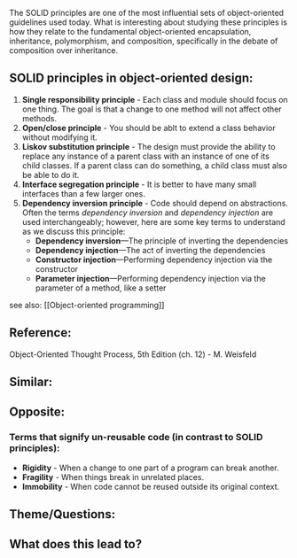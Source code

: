 The SOLID principles are one of the most influential sets of object-oriented guidelines used today. What is interesting about studying these principles is how they relate to the fundamental object-oriented encapsulation, inheritance, polymorphism, and composition, specifically in the debate of composition over inheritance.

## SOLID principles in object-oriented design:

1. **Single responsibility principle** - Each class and module should focus on one thing. The goal is that a change to one method will not affect other methods.
2. **Open/close principle** - You should be ablt to extend a class behavior without modifying it.
3. **Liskov substitution principle** - The design must provide the ability to replace any instance of a parent class with an instance of one of its child classes. If a parent class can do something, a child class must also be able to do it.
4. **Interface segregation principle** - It is better to have many small interfaces than a few larger ones.
5. **Dependency inversion principle** -  Code should depend on abstractions. Often the terms _dependency inversion_ and _dependency injection_ are used interchangeably; however, here are some key terms to understand as we discuss this principle:
	- **Dependency inversion**—The principle of inverting the dependencies
	- **Dependency injection**—The act of inverting the dependencies
	- **Constructor injection**—Performing dependency injection via the constructor
	- **Parameter injection**—Performing dependency injection via the parameter of a method, like a setter



see also: [[Object-oriented programming]]

## Reference:
Object-Oriented Thought Process, 5th Edition (ch. 12) - M. Weisfeld

## Similar:

## Opposite:

### Terms that signify un-reusable code (in contrast to SOLID principles):

- **Rigidity** - When a change to one part of a program can break another.
- **Fragility** - When things break in unrelated places.
- **Immobility** - When code cannot be reused outside its original context.

## Theme/Questions:

## What does this lead to?

